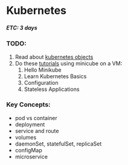 # Kubernetes
##### ETC: 3 days

### TODO:
1. Read about [kubernetes objects](https://kubernetes.io/docs/concepts/#kubernetes-objects)
2. Do these [tutorials](https://kubernetes.io/docs/tutorials/) using minicube on a VM:
    1. Hello Minikube
    2. Learn Kubernetes Basics
    3. Configuration
    4. Stateless Applications

### Key Concepts:
-   pod vs container
-   deployment
-   service and route
-   volumes
-   daemonSet, statefulSet, replicaSet
-   configMap
-   microservice
